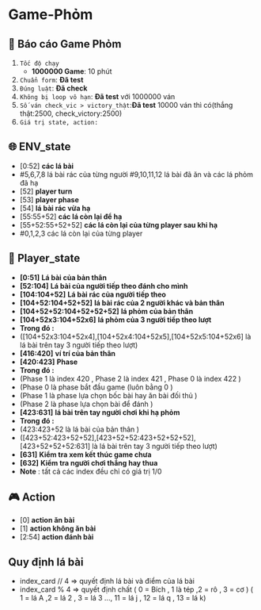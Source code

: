 # Game-Phỏm
## :dart: Báo cáo Game Phỏm
1.   `Tốc độ chạy`
      - **1000000 Game**: 10 phút 
2. `Chuẩn form`: **Đã test**
3. `Đúng luật`: **Đã check**
4. `Không bị loop vô hạn`: **Đã test** với 1000000 ván
5. `Số ván check_vic > victory_thật`:**Đã test** 10000 ván thì có(thắng thật:2500, check_victory:2500)
6. `Giá trị state, action:`

## :globe_with_meridians: ENV_state
*   [0:52] **các lá bài**
*   #5,6,7,8 lá bài rác của từng người 
    #9,10,11,12 lá bài đã ăn  và các lá phỏm đã hạ 
*   [52] **player turn**
*   [53] **player phase** 
*   [54] **lá bài rác vừa hạ** 
*   [55:55+52] **các lá còn lại để hạ**
*   [55+52:55+52+52] **các lá còn lại  của từng player sau khi hạ**
*   #0,1,2,3 các lá còn lại  của từng player 



## :bust_in_silhouette: Player_state
*   **[0:51]** **Lá bài của bản thân**
*   **[52:104]** **Lá bài của người tiếp theo đánh cho mình**
*   **[104:104+52]** **Lá bài rác của người tiếp theo**
*   **[104+52:104+52+52]**   **lá bài rác của 2 người khác và bản thân**
*   **[104+52+52:104+52+52+52]**   **lá phỏm của bản thân**
*   **[104+52x3:104+52x6]**  **lá phỏm của 3 người tiếp theo lượt**
*   **Trong đó :**
*   ([104+52x3:104+52x4],[104+52x4:104+52x5],[104+52x5:104+52x6] là lá bài trên tay 3 người tiếp theo lượt) 
*   **[416:420]**   **ví trí của bản thân**
*   **[420:423]**   **Phase**
*   **Trong đó :**
*   (Phase 1 là index 420 , Phase 2 là index 421 , Phase 0 là index 422 )
*   (Phase 0 là phase bắt đầu game (luôn bằng 0 )
*   (Phase 1 là phase lựa chọn bốc bài hay ăn bài đối thủ )
*   (Phase 2 là phase lựa chọn bài để đánh )
*   **[423:631]**  **lá bài trên tay  người chơi  khi hạ phỏm**
*   **Trong đó :**
*   (423:423+52 là lá bài của bản thân )
*   ([423+52:423+52+52],[423+52+52:423+52+52+52],[423+52+52+52:631] là lá bài trên tay 3 người tiếp theo lượt) 
*   **[631]** **Kiểm tra xem kết thúc game chưa**
*   **[632]** **Kiểm tra người chơi  thắng hay thua**
* **Note** : tất cả các index đều chỉ có giá trị 1/0



## :video_game: Action
* [0]   **action  ăn bài**
* [1]     **action không ăn bài**
* [2:54] **action đánh bài**
## Quy định lá bài
   - index_card // 4
  => quyết định lá bài và điểm của lá bài
- index_card % 4
  => quyết định chất
  ( 0 = Bích , 1 là tép ,2 = rô , 3 = cơ )
  ( 1 = lá A ,2 = lá 2 , 3 = lá 3 ..., 11 = lá j , 12
= lá q , 13 = lá k)

